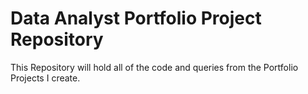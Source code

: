 # Data Analyst Portfolio Project Repository

This Repository will hold all of the code and queries from the Portfolio Projects I create.

